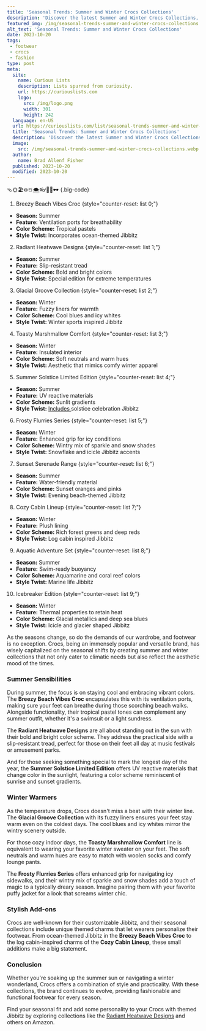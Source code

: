 ```yaml
---
title: 'Seasonal Trends: Summer and Winter Crocs Collections'
description: 'Discover the latest Summer and Winter Crocs Collections, showcasing trendy footwear for all seasons. Stay curious and step into style with Crocs.'
featured_img: /img/seasonal-trends-summer-and-winter-crocs-collections.webp
alt_text: 'Seasonal Trends: Summer and Winter Crocs Collections'
date: 2023-10-20
tags:
 - footwear
 - crocs
 - fashion
type: post
meta:
  site:
    name: Curious Lists
    description: Lists spurred from curiosity.
    url: https://curiouslists.com
    logo:
      src: /img/logo.png
      width: 301
      height: 242
  language: en-US
  url: https://curiouslists.com/list/seasonal-trends-summer-and-winter-crocs-collections
  title: 'Seasonal Trends: Summer and Winter Crocs Collections'
  description: 'Discover the latest Summer and Winter Crocs Collections, showcasing trendy footwear for all seasons. Stay curious and step into style with Crocs.'
  image:
    src: /img/seasonal-trends-summer-and-winter-crocs-collections.webp
  author:
    name: Brad Allenf Fisher
  published: 2023-10-20
  modified: 2023-10-20
---
```



🩴🌞🏖️❄️☃️🌨️👓🧊🔥🕶️ {.big-code}

1. Breezy Beach Vibes Croc {style="counter-reset: list 0;"}
  - **Season:** Summer
  - **Feature:** Ventilation ports for breathability
  - **Color Scheme:** Tropical pastels
  - **Style Twist:** Incorporates ocean-themed Jibbitz

2. Radiant Heatwave Designs {style="counter-reset: list 1;"}
  - **Season:** Summer
  - **Feature:** Slip-resistant tread
  - **Color Scheme:** Bold and bright colors
  - **Style Twist:** Special edition for extreme temperatures

3. Glacial Groove Collection {style="counter-reset: list 2;"}
  - **Season:** Winter
  - **Feature:** Fuzzy liners for warmth
  - **Color Scheme:** Cool blues and icy whites
  - **Style Twist:** Winter sports inspired Jibbitz

4. Toasty Marshmallow Comfort {style="counter-reset: list 3;"}
  - **Season:** Winter
  - **Feature:** Insulated interior
  - **Color Scheme:** Soft neutrals and warm hues
  - **Style Twist:** Aesthetic that mimics comfy winter apparel

5. Summer Solstice Limited Edition {style="counter-reset: list 4;"}
  - **Season:** Summer
  - **Feature:** UV reactive materials
  - **Color Scheme:** Sunlit gradients
  - **Style Twist:** [Includes  ](https://curiouslists.com/list/crocs-in-the-workplace-best-models-for-professionals)solstice celebration Jibbitz

6. Frosty Flurries Series {style="counter-reset: list 5;"}
  - **Season:** Winter
  - **Feature:** Enhanced grip for icy conditions
  - **Color Scheme:** Wintry mix of sparkle and snow shades
  - **Style Twist:** Snowflake and icicle Jibbitz accents

7. Sunset Serenade Range {style="counter-reset: list 6;"}
  - **Season:** Summer
  - **Feature:** Water-friendly material
  - **Color Scheme:** Sunset oranges and pinks
  - **Style Twist:** Evening beach-themed Jibbitz

8. Cozy Cabin Lineup {style="counter-reset: list 7;"}
  - **Season:** Winter
  - **Feature:** Plush lining
  - **Color Scheme:** Rich forest greens and deep reds
  - **Style Twist:** Log cabin inspired Jibbitz

9. Aquatic Adventure Set {style="counter-reset: list 8;"}
  - **Season:** Summer
  - **Feature:** Swim-ready buoyancy
  - **Color Scheme:** Aquamarine and coral reef colors
  - **Style Twist:** Marine life Jibbitz

10. Icebreaker Edition {style="counter-reset: list 9;"}
  - **Season:** Winter
  - **Feature:** Thermal properties to retain heat
  - **Color Scheme:** Glacial metallics and deep sea blues
  - **Style Twist:** Icicle and glacier shaped Jibbitz


As the seasons change, so do the demands of our wardrobe, and footwear is no exception. Crocs, being an immensely popular and versatile brand, has wisely capitalized on the seasonal shifts by creating summer and winter collections that not only cater to climatic needs but also reflect the aesthetic mood of the times.

### Summer Sensibilities

During summer, the focus is on staying cool and embracing vibrant colors. The **Breezy Beach Vibes Croc** encapsulates this with its ventilation ports, making sure your feet can breathe during those scorching beach walks. Alongside functionality, their tropical pastel tones can complement any summer outfit, whether it's a swimsuit or a light sundress.

The **Radiant Heatwave Designs** are all about standing out in the sun with their bold and bright color scheme. They address the practical side with a slip-resistant tread, perfect for those on their feet all day at music festivals or amusement parks.

And for those seeking something special to mark the longest day of the year, the **Summer Solstice Limited Edition** offers UV reactive materials that change color in the sunlight, featuring a color scheme reminiscent of sunrise and sunset gradients.

### Winter Warmers

As the temperature drops, Crocs doesn't miss a beat with their winter line. The **Glacial Groove Collection** with its fuzzy liners ensures your feet stay warm even on the coldest days. The cool blues and icy whites mirror the wintry scenery outside.

For those cozy indoor days, the **Toasty Marshmallow Comfort** line is equivalent to wearing your favorite winter sweater on your feet. The soft neutrals and warm hues are easy to match with woolen socks and comfy lounge pants.

The **Frosty Flurries Series** offers enhanced grip for navigating icy sidewalks, and their wintry mix of sparkle and snow shades add a touch of magic to a typically dreary season. Imagine pairing them with your favorite puffy jacket for a look that screams winter chic.

### Stylish Add-ons

Crocs are well-known for their customizable Jibbitz, and their seasonal collections include unique themed charms that let wearers personalize their footwear. From ocean-themed Jibbitz in the **Breezy Beach Vibes Croc** to the log cabin-inspired charms of the **Cozy Cabin Lineup**, these small additions make a big statement.

### Conclusion

Whether you're soaking up the summer sun or navigating a winter wonderland, Crocs offers a combination of style and practicality. With these collections, the brand continues to evolve, providing fashionable and functional footwear for every season.

Find your seasonal fit and add some personality to your Crocs with themed Jibbitz by exploring collections like the [Radiant Heatwave Designs](https://amzn.to/3QYkQj1) and others on Amazon.